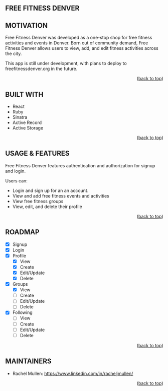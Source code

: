 ## FREE FITNESS DENVER

## MOTIVATION

Free Fitness Denver was developed as a one-stop shop for free fitness activities and events in Denver. Born out of community demand, Free Fitness Denver allows users to view, add, and edit fitness activities across the city.

This app is still under development, with plans to deploy to freefitnessdenver.org in the future.

<p align="right">(<a href="#readme-top">back to top</a>)</p>

## BUILT WITH

- React
- Ruby
- Sinatra
- Active Record
- Active Storage
<p align="right">(<a href="#readme-top">back to top</a>)</p>

## USAGE & FEATURES

Free Fitness Denver features authentication and authorization for signup and login.

Users can:

- Login and sign up for an an account.
- View and add free fitness events and activities
- View free fitness groups
- View, edit, and delete their profile
<p align="right">(<a href="#readme-top">back to top</a>)</p>

## ROADMAP

- [x] Signup
- [x] Login
- [x] Profile
  - [x] View
  - [x] Create
  - [x] Edit/Update
  - [x] Delete
- [x] Groups
  - [x] View
  - [ ] Create
  - [ ] Edit/Update
  - [ ] Delete
- [x] Following
  - [ ] View
  - [ ] Create
  - [ ] Edit/Update
  - [ ] Delete
  <p align="right">(<a href="#readme-top">back to top</a>)</p>

## MAINTAINERS

- Rachel Mullen: https://www.linkedin.com/in/racheljmullen/
<p align="right">(<a href="#readme-top">back to top</a>)</p>
